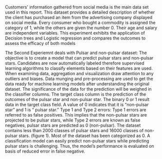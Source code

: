 Customers' information gathered from social media is the main data set used in this report. This dataset provides a detailed description of whether the client has purchased an item from the advertising company displayed on social media. Every consumer who bought a commodity is assigned the category of 1, while the others are given the number 0. Their age and salary are independent variables.
This experiment exhibits the application of Decision trees and Logistic regression and compares the outcomes to assess the efficacy of both models

The Second Experiemnt deals with Pulsar and non-pulsar dataset:
The objective is to create a model that can predict pulsar stars and non-pulsar stars. Candidates are now automatically labeled therefore supervised learning algorithms to classify elements based on their features are used. When examining data, aggregation and visualization draw attention to any outliers and biases. Data munging and pre-processing are used to get the data ready for machine learning models after understanding the original dataset. The significance of the data for the prediction will be weighed in the classifier columns. The target class column is the prediction of the outcomes of the pulsar star and non-pulsar star. The binary 0 or 1 result data in the target class field. A value of 0 indicates that it is “non-pulsar star” and 1 is “ pulsar star.”
Type 1 and Type 2 errors: Type 1 errors are referred to as false positives. This implies that the non-pulsar stars are projected to be pulsar stars, while Type 2 errors are known as false negatives, pulsar stars are predicted as 0 (non-pulsar). The dataset contains less than 2000 classes of pulsar stars and 16000 classes of non-pulsar stars. (figure 1). Most of the dataset has been categorized as 0. A classification model can easily predict non-pulsar stars while predicting pulsar stars is challenging. Thus, the model’s performance is evaluated on basis of reduced error in false negative.
